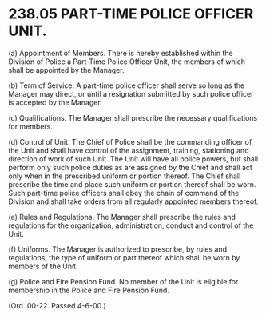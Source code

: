 238.05 PART-TIME POLICE OFFICER UNIT.
=====================================

​(a) Appointment of Members. There is hereby established within the
Division of Police a Part-Time Police Officer Unit, the members of which
shall be appointed by the Manager.

​(b) Term of Service. A part-time police officer shall serve so long as
the Manager may direct, or until a resignation submitted by such police
officer is accepted by the Manager.

​(c) Qualifications. The Manager shall prescribe the necessary
qualifications for members.

​(d) Control of Unit. The Chief of Police shall be the commanding
officer of the Unit and shall have control of the assignment, training,
stationing and direction of work of such Unit. The Unit will have all
police powers, but shall perform only such police duties as are assigned
by the Chief and shall act only when in the prescribed uniform or
portion thereof. The Chief shall prescribe the time and place such
uniform or portion thereof shall be worn. Such part-time police officers
shall obey the chain of command of the Division and shall take orders
from all regularly appointed members thereof.

​(e) Rules and Regulations. The Manager shall prescribe the rules and
regulations for the organization, administration, conduct and control of
the Unit.

​(f) Uniforms. The Manager is authorized to prescribe, by rules and
regulations, the type of uniform or part thereof which shall be worn by
members of the Unit.

​(g) Police and Fire Pension Fund. No member of the Unit is eligible for
membership in the Police and Fire Pension Fund.

(Ord. 00-22. Passed 4-6-00.)
